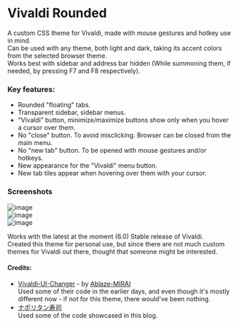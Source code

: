 # Vivaldi Rounded
A custom CSS theme for Vivaldi, made with mouse gestures and hotkey use in mind.   
Can be used with any theme, both light and dark, taking its accent colors from the selected browser theme.   
Works best with sidebar and address bar hidden (While summoning them, if needed, by pressing F7 and F8 respectively).   

### Key features:

* Rounded "floating" tabs.    
* Transparent sidebar, sidebar menus.    
* "Vivaldi" button, minimize/maximize buttons show only when you hover a cursor over them.    
* No "close" button. To avoid misclicking. Browser can be closed from the main menu.    
* No "new tab" button. To be opened with mouse gestures and/or hotkeys.    
* New appearance for the "Vivaldi" menu button.    
* New tab tiles appear when hovering over them with your cursor.

### Screenshots   

![image](https://user-images.githubusercontent.com/118981482/236802451-27d23044-90b3-4cb7-a3f2-8a1ea5dfe037.png)    
![image](https://user-images.githubusercontent.com/118981482/236802482-ebbb3a8e-1f8d-49e6-88ad-5be2c0cb82f6.png)    
![image](https://user-images.githubusercontent.com/118981482/236803153-167f7a18-8c86-46d8-a5be-f8978e92512f.png)


Works with the latest at the moment (6.0) Stable release of Vivaldi.    
Created this theme for personal use, but since there are not much custom themes for Vivaldi out there, thought that someone might be interested.

#### Credits:    

* [Vivaldi-UI-Changer](https://github.com/Ablaze-MIRAI/Vivaldi-UI-Changer) - by [Ablaze-MIRAI](https://github.com/Ablaze-MIRAI)    
Used some of their code in the earlier days, and even though it's mostly different now - if not for this theme, there would've been nothing.    
* [ナポリタン寿司](naporitansushi.com)     
Used some of the code showcased in this blog.
